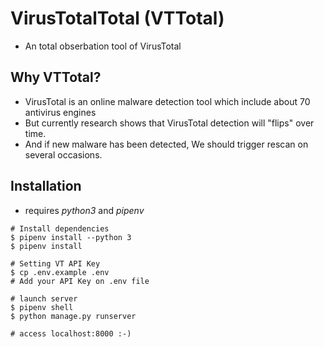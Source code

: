 # VirusTotalTotal (VTTotal)
- An total obserbation tool of VirusTotal

## Why VTTotal?
- VirusTotal is an online malware detection tool which include about 70 antivirus engines
- But currently research shows that VirusTotal detection will "flips" over time.
- And if new malware has been detected, We should trigger rescan on several occasions.

## Installation
- requires *python3* and *pipenv*
```
# Install dependencies
$ pipenv install --python 3
$ pipenv install

# Setting VT API Key
$ cp .env.example .env
# Add your API Key on .env file

# launch server
$ pipenv shell
$ python manage.py runserver

# access localhost:8000 :-)
```
